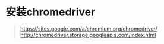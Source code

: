 # 安装chromedriver

> https://sites.google.com/a/chromium.org/chromedriver/
> http://chromedriver.storage.googleapis.com/index.html

